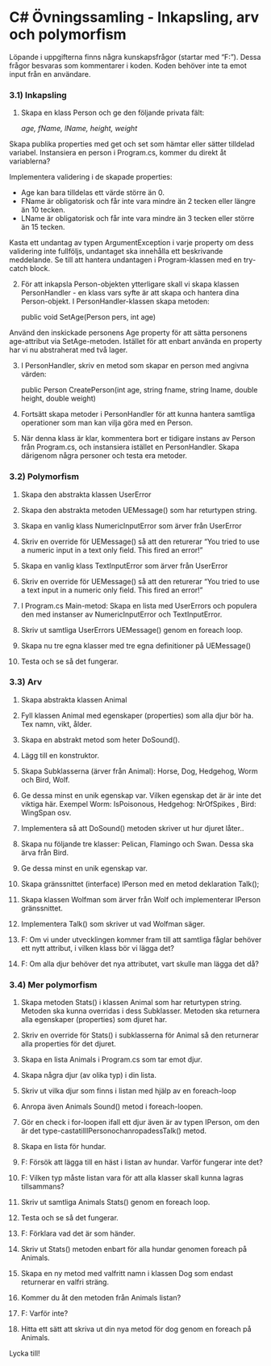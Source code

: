 # C# Övningssamling - Inkapsling, arv och polymorfism
Löpande i uppgifterna finns några kunskapsfrågor (startar med “F:”). Dessa frågor besvaras som kommentarer i koden. Koden behöver inte ta emot input från en användare.
### 3.1) Inkapsling
1. Skapa en klass Person och ge den följande privata fält:
   
   _age, fName, lName, height, weight_
   
Skapa publika properties med get och set som hämtar eller sätter tilldelad variabel. Instansiera en person i Program.cs, kommer du direkt åt variablerna?

Implementera validering i de skapade properties:
- Age kan bara tilldelas ett värde större än 0.
- FName är obligatorisk och får inte vara mindre än 2 tecken eller längre än 10
tecken.
- LName är obligatorisk och får inte vara mindre än 3 tecken eller större än 15
tecken.

Kasta ett undantag av typen ArgumentException i varje property om dess validering inte fullföljs, undantaget ska innehålla ett beskrivande meddelande.
Se till att hantera undantagen i Program-klassen med en try-catch block.

2. För att inkapsla Person-objekten ytterligare skall vi skapa klassen PersonHandler - en klass vars syfte är att skapa och hantera dina Person-objekt.
I PersonHandler-klassen skapa metoden:

    public void SetAge(Person pers, int age)
   
Använd den inskickade personens Age property för att sätta personens age-attribut via SetAge-metoden. Istället för att enbart använda en property har vi nu abstraherat med två lager.

3. I PersonHandler, skriv en metod som skapar en person med angivna värden:

   public Person CreatePerson(int age, string fname, string lname, double height, double weight)
   
4. Fortsätt skapa metoder i PersonHandler för att kunna hantera samtliga operationer som man kan vilja göra med en Person.
    
5. När denna klass är klar, kommentera bort er tidigare instans av Person från Program.cs, och instansiera istället en PersonHandler. Skapa därigenom några personer och testa era metoder.
### 3.2) Polymorfism
1. Skapa den abstrakta klassen UserError

2. Skapa den abstrakta metoden UEMessage() som har returtypen string.

3. Skapa en vanlig klass NumericInputError som ärver från UserError

4. Skriv en override för UEMessage() så att den returerar “You tried to use a
numeric input in a text only field. This fired an error!”

5. Skapa en vanlig klass TextInputError som ärver från UserError

6. Skriv en override för UEMessage() så att den returerar “You tried to use a text
input in a numeric only field. This fired an error!”

7. I Program.cs Main-metod: Skapa en lista med UserErrors och populera den med instanser av NumericInputError och TextInputError.

8. Skriv ut samtliga UserErrors UEMessage() genom en foreach loop.

9. Skapa nu tre egna klasser med tre egna definitioner på UEMessage()

10. Testa och se så det fungerar.
### 3.3) Arv
1. Skapa abstrakta klassen Animal
2. Fyll klassen Animal med egenskaper (properties) som alla djur bör ha. Tex namn,
vikt, ålder.
3. Skapa en abstrakt metod som heter DoSound().
4. Lägg till en konstruktor.
5. Skapa Subklasserna (ärver från Animal): Horse, Dog, Hedgehog, Worm och
Bird, Wolf.
6. Ge dessa minst en unik egenskap var. Vilken egenskap det är är inte det viktiga här.
Exempel Worm: IsPoisonous, Hedgehog: NrOfSpikes , Bird: WingSpan osv.
7. Implementera så att DoSound() metoden skriver ut hur djuret låter..
8. Skapa nu följande tre klasser: Pelican, Flamingo och Swan. Dessa ska ärva
från Bird.
9. Ge dessa minst en unik egenskap var.
10. Skapa gränssnittet (interface) IPerson med en metod deklaration Talk();

11. Skapa klassen Wolfman som ärver från Wolf och implementerar IPerson gränssnittet.
12. Implementera Talk() som skriver ut vad Wolfman säger.
13. F: Om vi under utvecklingen kommer fram till att samtliga fåglar behöver ett nytt
attribut, i vilken klass bör vi lägga det?
14. F: Om alla djur behöver det nya attributet, vart skulle man lägga det då?
### 3.4) Mer polymorfism
1. Skapa metoden Stats() i klassen Animal som har returtypen string. Metoden ska kunna overridas i dess Subklasser. Metoden ska returnera alla egenskaper (properties) som djuret har.

2. Skriv en override för Stats() i subklasserna för Animal så den returnerar alla properties för det djuret.

3. Skapa en lista Animals i Program.cs som tar emot djur.

4. Skapa några djur (av olika typ) i din lista.

5. Skriv ut vilka djur som finns i listan med hjälp av en foreach-loop

6. Anropa även Animals Sound() metod i foreach-loopen.

7. Gör en check i for-loopen ifall ett djur även är av typen IPerson, om den är det
type-castatillIPersonochanropadessTalk() metod.

8. Skapa en lista för hundar.

9. F: Försök att lägga till en häst i listan av hundar. Varför fungerar inte det?

10. F: Vilken typ måste listan vara för att alla klasser skall kunna lagras tillsammans?

11. Skriv ut samtliga Animals Stats() genom en foreach loop.

12. Testa och se så det fungerar.

13. F: Förklara vad det är som händer.

14. Skriv ut Stats() metoden enbart för alla hundar genomen foreach på
Animals.

15. Skapa en ny metod med valfritt namn i klassen Dog som endast returnerar en valfri
sträng.

16. Kommer du åt den metoden från Animals listan?

17. F: Varför inte?

18. Hitta ett sätt att skriva ut din nya metod för dog genom en foreach på Animals.

Lycka till!
